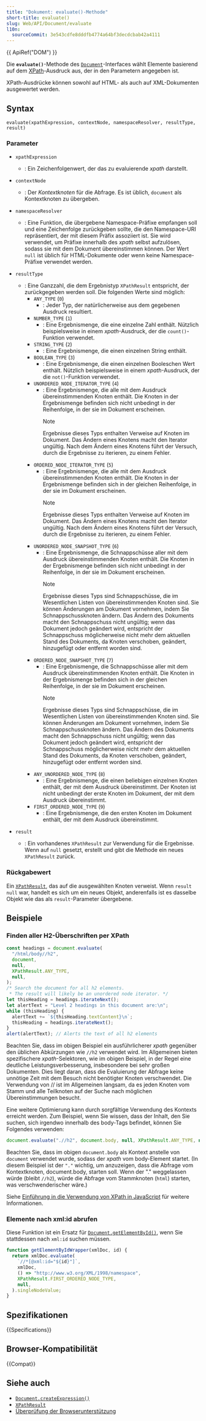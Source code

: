 ```yaml
---
title: "Dokument: evaluate()-Methode"
short-title: evaluate()
slug: Web/API/Document/evaluate
l10n:
  sourceCommit: 3e543cdfe8dddfb4774a64bf3decdcbab42a4111
---
```


{{ ApiRef("DOM") }}

Die **`evaluate()`**-Methode des [`Document`](/de/docs/Web/API/Document)-Interfaces wählt Elemente basierend auf dem [XPath](/de/docs/Web/XML/XPath)-Ausdruck aus, der in den Parametern angegeben ist.

XPath-Ausdrücke können sowohl auf HTML- als auch auf XML-Dokumenten ausgewertet werden.

## Syntax

```js-nolint
evaluate(xpathExpression, contextNode, namespaceResolver, resultType, result)
```

### Parameter

- `xpathExpression`
  - : Ein Zeichenfolgenwert, der das zu evaluierende _xpath_ darstellt.
- `contextNode`
  - : Der _Kontextknoten_ für die Abfrage.
    Es ist üblich, `document` als Kontextknoten zu übergeben.
- `namespaceResolver`
  - : Eine Funktion, die übergebene Namespace-Präfixe empfangen soll und eine Zeichenfolge zurückgeben sollte, die den Namespace-URI repräsentiert, der mit diesem Präfix assoziiert ist.
    Sie wird verwendet, um Präfixe innerhalb des _xpath_ selbst aufzulösen,
    sodass sie mit dem Dokument übereinstimmen können.
    Der Wert `null` ist üblich für HTML-Dokumente oder wenn keine Namespace-Präfixe verwendet werden.
- `resultType`

  - : Eine Ganzzahl, die dem Ergebnistyp `XPathResult` entspricht, der zurückgegeben werden soll.
    Die folgenden Werte sind möglich:
    - `ANY_TYPE` (`0`)
      - : Jeder Typ, der natürlicherweise aus dem gegebenen Ausdruck resultiert.
    - `NUMBER_TYPE` (`1`)
      - : Eine Ergebnismenge, die eine einzelne Zahl enthält. Nützlich beispielsweise in einem
        _xpath_-Ausdruck, der die `count()`-Funktion verwendet.
    - `STRING_TYPE` (`2`)
      - : Eine Ergebnismenge, die einen einzelnen String enthält.
    - `BOOLEAN_TYPE` (`3`)
      - : Eine Ergebnismenge, die einen einzelnen Booleschen Wert enthält. Nützlich beispielsweise in einem
        _xpath_-Ausdruck, der die `not()`-Funktion verwendet.
    - `UNORDERED_NODE_ITERATOR_TYPE` (`4`)
      - : Eine Ergebnismenge, die alle mit dem Ausdruck übereinstimmenden Knoten enthält. Die Knoten
        in der Ergebnismenge befinden sich nicht unbedingt in der Reihenfolge, in der sie im
        Dokument erscheinen.
        > [!NOTE]
        > Ergebnisse dieses Typs enthalten Verweise auf Knoten im Dokument.
        > Das Ändern eines Knotens macht den Iterator ungültig.
        > Nach dem Ändern eines Knotens führt der Versuch, durch die Ergebnisse zu iterieren, zu einem Fehler.
    - `ORDERED_NODE_ITERATOR_TYPE` (`5`)
      - : Eine Ergebnismenge, die alle mit dem Ausdruck übereinstimmenden Knoten enthält. Die Knoten
        in der Ergebnismenge befinden sich in der gleichen Reihenfolge, in der sie im Dokument erscheinen.
        > [!NOTE]
        > Ergebnisse dieses Typs enthalten Verweise auf Knoten im Dokument.
        > Das Ändern eines Knotens macht den Iterator ungültig.
        > Nach dem Ändern eines Knotens führt der Versuch, durch die Ergebnisse zu iterieren, zu einem Fehler.
    - `UNORDERED_NODE_SNAPSHOT_TYPE` (`6`)
      - : Eine Ergebnismenge, die Schnappschüsse aller mit dem
        Ausdruck übereinstimmenden Knoten enthält. Die Knoten in der Ergebnismenge befinden sich nicht unbedingt in der
        Reihenfolge, in der sie im Dokument erscheinen.
        > [!NOTE]
        > Ergebnisse dieses Typs sind Schnappschüsse, die im Wesentlichen Listen von übereinstimmenden Knoten sind.
        > Sie können Änderungen am Dokument vornehmen, indem Sie Schnappschussknoten ändern.
        > Das Ändern des Dokuments macht den Schnappschuss nicht ungültig;
        > wenn das Dokument jedoch geändert wird, entspricht der Schnappschuss möglicherweise nicht mehr dem aktuellen Stand des Dokuments,
        > da Knoten verschoben, geändert, hinzugefügt oder entfernt worden sind.
    - `ORDERED_NODE_SNAPSHOT_TYPE` (`7`)
      - : Eine Ergebnismenge, die Schnappschüsse aller mit dem
        Ausdruck übereinstimmenden Knoten enthält. Die Knoten in der Ergebnismenge befinden sich in der
        gleichen Reihenfolge, in der sie im Dokument erscheinen.
        > [!NOTE]
        > Ergebnisse dieses Typs sind Schnappschüsse, die im Wesentlichen Listen von übereinstimmenden Knoten sind.
        > Sie können Änderungen am Dokument vornehmen, indem Sie Schnappschussknoten ändern.
        > Das Ändern des Dokuments macht den Schnappschuss nicht ungültig;
        > wenn das Dokument jedoch geändert wird, entspricht der Schnappschuss möglicherweise nicht mehr dem aktuellen Stand des Dokuments,
        > da Knoten verschoben, geändert, hinzugefügt oder entfernt worden sind.
    - `ANY_UNORDERED_NODE_TYPE` (`8`)
      - : Eine Ergebnismenge, die einen beliebigen einzelnen Knoten enthält, der mit dem Ausdruck übereinstimmt. Der
        Knoten ist nicht unbedingt der erste Knoten im Dokument, der mit dem
        Ausdruck übereinstimmt.
    - `FIRST_ORDERED_NODE_TYPE` (`9`)
      - : Eine Ergebnismenge, die den ersten Knoten im Dokument enthält, der mit dem
        Ausdruck übereinstimmt.

- `result`
  - : Ein vorhandenes `XPathResult` zur Verwendung für die Ergebnisse. Wenn auf `null` gesetzt, erstellt und gibt die Methode ein neues `XPathResult` zurück.

### Rückgabewert

Ein [`XPathResult`](/de/docs/Web/API/XPathResult), das auf die ausgewählten Knoten verweist. Wenn `result` `null` war, handelt es sich um ein neues Objekt,
anderenfalls ist es dasselbe Objekt wie das als `result`-Parameter übergebene.

## Beispiele

### Finden aller H2-Überschriften per XPath

```js
const headings = document.evaluate(
  "/html/body//h2",
  document,
  null,
  XPathResult.ANY_TYPE,
  null,
);
/* Search the document for all h2 elements.
 * The result will likely be an unordered node iterator. */
let thisHeading = headings.iterateNext();
let alertText = "Level 2 headings in this document are:\n";
while (thisHeading) {
  alertText += `${thisHeading.textContent}\n`;
  thisHeading = headings.iterateNext();
}
alert(alertText); // Alerts the text of all h2 elements
```

Beachten Sie, dass im obigen Beispiel ein ausführlicherer _xpath_ gegenüber den üblichen Abkürzungen
wie `//h2` verwendet wird. Im Allgemeinen bieten spezifischere _xpath_-Selektoren, wie im obigen
Beispiel, in der Regel eine deutliche Leistungsverbesserung, insbesondere bei sehr großen
Dokumenten. Dies liegt daran, dass die Evaluierung der Abfrage keine unnötige Zeit
mit dem Besuch nicht benötigter Knoten verschwendet. Die Verwendung von // ist im Allgemeinen langsam, da es jeden
Knoten vom Stamm und alle Teilknoten auf der Suche nach möglichen Übereinstimmungen besucht.

Eine weitere Optimierung kann durch sorgfältige Verwendung des Kontexts erreicht werden. Zum Beispiel, wenn Sie wissen, dass der Inhalt, den Sie suchen, sich irgendwo innerhalb des body-Tags befindet, können Sie Folgendes verwenden:

```js
document.evaluate(".//h2", document.body, null, XPathResult.ANY_TYPE, null);
```

Beachten Sie, dass im obigen `document.body` als Kontext anstelle von
`document` verwendet wurde, sodass der _xpath_ vom body-Element startet. (In diesem Beispiel ist der
`"."` wichtig, um anzuzeigen, dass die Abfrage vom
Kontextknoten, document.body, starten soll. Wenn der "." weggelassen würde (bleibt `//h2`),
würde die Abfrage vom Stammknoten (`html`) starten, was verschwenderischer wäre.)

Siehe [Einführung in die Verwendung von XPath in JavaScript](/de/docs/Web/XML/XPath/Guides/Introduction_to_using_XPath_in_JavaScript) für weitere Informationen.

### Elemente nach xml:id abrufen

Diese Funktion ist ein Ersatz für [`Document.getElementById()`](/de/docs/Web/API/Document/getElementById), wenn Sie stattdessen nach `xml:id` suchen müssen.

```js
function getElementByIdWrapper(xmlDoc, id) {
  return xmlDoc.evaluate(
    `//*[@xml:id="${id}"]`,
    xmlDoc,
    () => "http://www.w3.org/XML/1998/namespace",
    XPathResult.FIRST_ORDERED_NODE_TYPE,
    null,
  ).singleNodeValue;
}
```

## Spezifikationen

{{Specifications}}

## Browser-Kompatibilität

{{Compat}}

## Siehe auch

- [`Document.createExpression()`](/de/docs/Web/API/Document/createExpression)
- [`XPathResult`](/de/docs/Web/API/XPathResult)
- [Überprüfung der Browserunterstützung](https://codepen.io/johan/full/DJoqaX)
